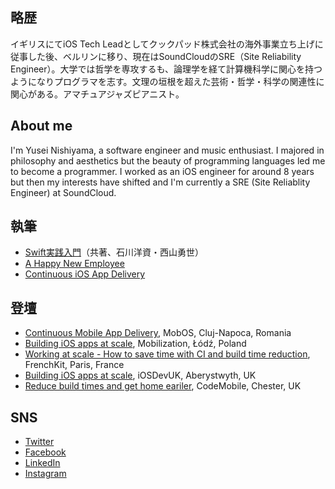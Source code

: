 ## 略歴

イギリスにてiOS Tech Leadとしてクックパッド株式会社の海外事業立ち上げに従事した後、ベルリンに移り、現在はSoundCloudのSRE（Site Reliability Engineer）。大学では哲学を専攻するも、論理学を経て計算機科学に関心を持つようになりプログラマを志す。文理の垣根を超えた芸術・哲学・科学の関連性に関心がある。アマチュアジャズピアニスト。

## About me

I'm Yusei Nishiyama, a software engineer and music enthusiast. I majored in philosophy and aesthetics but the beauty of programming languages led me to become a programmer. I worked as an iOS engineer for around 8 years but then my interests have shifted and I'm currently a SRE (Site Reliablity Engineer) at SoundCloud.

## 執筆

- [Swift実践入門](https://www.amazon.co.jp/dp/4774187305)（共著、石川洋資・西山勇世）
- [A Happy New Employee](https://developers.soundcloud.com/blog/a-happy-new-employee)
- [Continuous iOS App Delivery](https://sourcediving.com/continuous-ios-app-delivery-1a158f1f3d33)

## 登壇

- [Continuous Mobile App Delivery](https://speakerdeck.com/yuseinishiyama/continuous-mobile-app-delivery), MobOS, Cluj-Napoca, Romania
- [Building iOS apps at scale](https://academy.realm.io/posts/yusei-nishiyama-mobilization-2017-building-ios-apps-at-scale/), Mobilization, Łódź, Poland
- [Working at scale - How to save time with CI and build time reduction](https://www.youtube.com/watch?v=XLFQ40EqG64), FrenchKit, Paris, France
- [Building iOS apps at scale](https://speakerdeck.com/yuseinishiyama/building-ios-apps-at-scale), iOSDevUK, Aberystwyth, UK
- [Reduce build times and get home eariler](https://speakerdeck.com/yuseinishiyama/reduce-build-times-and-get-home-eariler), CodeMobile, Chester, UK

## SNS

- [Twitter](https://twitter.com/yuseinishiyama)
- [Facebook](https://www.facebook.com/yusei.nishiyama.7/)
- [LinkedIn](https://www.linkedin.com/in/yusei-nishiyama-6b45299b/)
- [Instagram](https://www.instagram.com/yuseinishiyama/)
